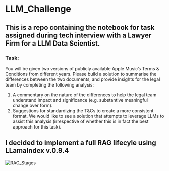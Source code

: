 # LLM_Challenge
## This is a repo containing the notebook for task assigned during tech interview with a Lawyer Firm for a LLM Data Scientist.
### Task:
You will be given two versions of publicly available Apple Music’s Terms & Conditions from different years. Please build a solution to summarise the differences between the two documents, and provide insights for the legal team by completing the following analysis:
1.	A commentary on the nature of the differences to help the legal team understand impact and significance (e.g. substantive meaningful change over form).
2.	Suggestions for standardizing the T&Cs to create a more consistent format.
We would like to see a solution that attempts to leverage LLMs to assist this analysis (irrespective of whether this is in fact the best approach for this task).

## I decided to implement a full RAG lifecyle using LLamaIndex v.0.9.4



![RAG_Stages](https://github.com/userilyo/LLM_Challenge/assets/92877864/24c701ec-600f-4322-a7de-d6cc4d903f27)
